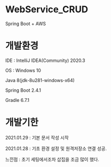 # WebService_CRUD
Spring Boot + AWS


# 개발환경

IDE : IntelliJ IDEA(Community) 2020.3

OS : Windows 10

Java 8(jdk-8u281-windows-x64)

Spring Boot 2.4.1

Gradle 6.7.1


# 개발기한


2021.01.29
: 기본 문서 작성 시작


2021.01.28
: 기초 환경 설정 및 원격저장소 연결 성공.


느낀점
: 초기 세팅에서조차 삽집을 조금 많이 했다. 

